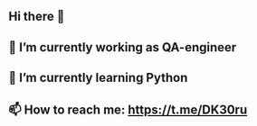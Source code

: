 ## Hi there 👋
## 🔭 I’m currently working as QA-engineer
## 🌱 I’m currently learning Python
## 📫 How to reach me: https://t.me/DK30ru
<!--
**DmitriyKustov30ru/DmitriyKustov30ru** is a ✨ _special_ ✨ repository because its `README.md` (this file) appears on your GitHub profile.

Here are some ideas to get you started:
- 👯 I’m looking to collaborate on ...
- 🤔 I’m looking for help with ...
- 💬 Ask me about ...
- 😄 Pronouns: ...
- ⚡ Fun fact: ...
-->
